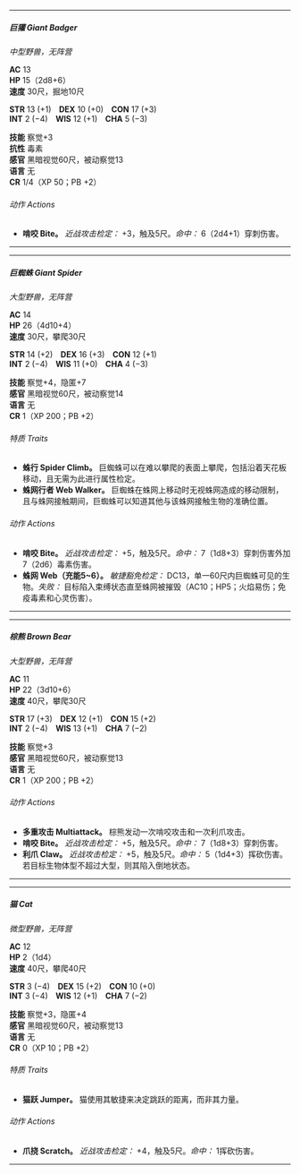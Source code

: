 
---
##### 巨獾 Giant Badger
*中型野兽，无阵营*

**AC** 13  
**HP** 15（2d8+6）  
**速度** 30尺，掘地10尺  

**STR** 13 (+1) **DEX** 10 (+0) **CON** 17 (+3)  
**INT** 2 (−4) **WIS** 12 (+1) **CHA** 5 (−3)  

**技能** 察觉+3  
**抗性** 毒素  
**感官** 黑暗视觉60尺，被动察觉13  
**语言** 无  
**CR** 1/4（XP 50；PB +2）
###### 动作 Actions
- **啃咬 Bite。** *近战攻击检定：* +3，触及5尺。*命中：* 6（2d4+1）穿刺伤害。  
---

---
##### 巨蜘蛛 Giant Spider
*大型野兽，无阵营*

**AC** 14  
**HP** 26（4d10+4）  
**速度** 30尺，攀爬30尺  

**STR** 14 (+2) **DEX** 16 (+3) **CON** 12 (+1)  
**INT** 2 (−4) **WIS** 11 (+0) **CHA** 4 (−3)  

**技能** 察觉+4，隐匿+7  
**感官** 黑暗视觉60尺，被动察觉14  
**语言** 无  
**CR** 1（XP 200；PB +2）
###### 特质 Traits
- **蛛行 Spider Climb。** 巨蜘蛛可以在难以攀爬的表面上攀爬，包括沿着天花板移动，且无需为此进行属性检定。  
- **蛛网行者 Web Walker。** 巨蜘蛛在蛛网上移动时无视蛛网造成的移动限制，且与蛛网接触期间，巨蜘蛛可以知道其他与该蛛网接触生物的准确位置。  
###### 动作 Actions
- **啃咬 Bite。** *近战攻击检定：* +5，触及5尺。*命中：* 7（1d8+3）穿刺伤害外加 7（2d6）毒素伤害。  
- **蛛网 Web（充能5~6）。** *敏捷豁免检定：* DC13，单一60尺内巨蜘蛛可见的生物。*失败：* 目标陷入束缚状态直至蛛网被摧毁（AC10；HP5；火焰易伤；免疫毒素和心灵伤害）。  
---

---
##### 棕熊 Brown Bear
*大型野兽，无阵营*

**AC** 11  
**HP** 22（3d10+6）  
**速度** 40尺，攀爬30尺  

**STR** 17 (+3) **DEX** 12 (+1) **CON** 15 (+2)  
**INT** 2 (−4) **WIS** 13 (+1) **CHA** 7 (−2)  

**技能** 察觉+3  
**感官** 黑暗视觉60尺，被动察觉13  
**语言** 无  
**CR** 1（XP 200；PB +2）
###### 动作 Actions
- **多重攻击 Multiattack。** 棕熊发动一次啃咬攻击和一次利爪攻击。  
- **啃咬 Bite。** *近战攻击检定：* +5，触及5尺。*命中：* 7（1d8+3）穿刺伤害。  
- **利爪 Claw。** *近战攻击检定：* +5，触及5尺。*命中：* 5（1d4+3）挥砍伤害。若目标生物体型不超过大型，则其陷入倒地状态。  
---

---
##### 猫 Cat
*微型野兽，无阵营*

**AC** 12  
**HP** 2（1d4）  
**速度** 40尺，攀爬40尺  

**STR** 3 (−4) **DEX** 15 (+2) **CON** 10 (+0)  
**INT** 3 (−4) **WIS** 12 (+1) **CHA** 7 (−2)  

**技能** 察觉+3，隐匿+4  
**感官** 黑暗视觉60尺，被动察觉13  
**语言** 无  
**CR** 0（XP 10；PB +2）
###### 特质 Traits
- **猫跃 Jumper。** 猫使用其敏捷来决定跳跃的距离，而非其力量。  
###### 动作 Actions
- **爪挠 Scratch。** *近战攻击检定：* +4，触及5尺。*命中：* 1挥砍伤害。  
---

